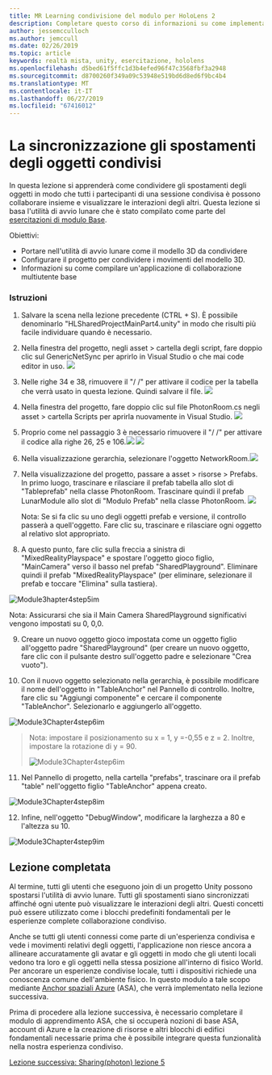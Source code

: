 ```yaml
---
title: MR Learning condivisione del modulo per HoloLens 2
description: Completare questo corso di informazioni su come implementare esperienze condivise con più utenti all'interno di un'applicazione 2 HoloLens.
author: jessemcculloch
ms.author: jemccull
ms.date: 02/26/2019
ms.topic: article
keywords: realtà mista, unity, esercitazione, hololens
ms.openlocfilehash: d5bed61f5ffc1d3b4efed96f47c3568fbf3a2948
ms.sourcegitcommit: d8700260f349a09c53948e519bd6d8ed6f9bc4b4
ms.translationtype: MT
ms.contentlocale: it-IT
ms.lasthandoff: 06/27/2019
ms.locfileid: "67416012"
---
```

# <a name="synchronizing-the-movements-of-shared-objects"></a>La sincronizzazione gli spostamenti degli oggetti condivisi

In questa lezione si apprenderà come condividere gli spostamenti degli oggetti in modo che tutti i partecipanti di una sessione condivisa è possono collaborare insieme e visualizzare le interazioni degli altri. Questa lezione si basa l'utilità di avvio lunare che è stato compilato come parte del [esercitazioni di modulo Base](mrlearning-base.md).

Obiettivi:

- Portare nell'utilità di avvio lunare come il modello 3D da condividere
- Configurare il progetto per condividere i movimenti del modello 3D.
- Informazioni su come compilare un'applicazione di collaborazione multiutente base

### <a name="instructions"></a>Istruzioni

1. Salvare la scena nella lezione precedente (CTRL + S). È possibile denominarlo "HLSharedProjectMainPart4.unity" in modo che risulti più facile individuare quando è necessario.

2. Nella finestra del progetto, negli asset > cartella degli script, fare doppio clic sul GenericNetSync per aprirlo in Visual Studio o che mai code editor in uso.  ![](images/module3chapter4updatestep2.png)

3. Nelle righe 34 e 38, rimuovere il "/ /" per attivare il codice per la tabella che verrà usato in questa lezione.  Quindi salvare il file. ![](images/module3chapter4updatestep3.png)

4. Nella finestra del progetto, fare doppio clic sul file PhotonRoom.cs negli asset > cartella Scripts per aprirla nuovamente in Visual Studio. ![](images/module3chapter4updatestep4.png)

5. Proprio come nel passaggio 3 è necessario rimuovere il "/ /" per attivare il codice alla righe 26, 25 e 106.![](images/module3chapter4updatestep5a.png) ![](images/module3chapter4updatestep5b.png)

6. Nella visualizzazione gerarchia, selezionare l'oggetto NetworkRoom.![](images/module3chapter4updatestep6.png)

7. Nella visualizzazione del progetto, passare a asset > risorse > Prefabs. In primo luogo, trascinare e rilasciare il prefab tabella allo slot di "Tableprefab" nella classe PhotonRoom. Trascinare quindi il prefab LunarModule allo slot di "Modulo Prefab" nella classe PhotonRoom. ![](images/module3chapter4updatestep7.png)

   Nota: Se si fa clic su uno degli oggetti prefab e versione, il controllo passerà a quell'oggetto. Fare clic su, trascinare e rilasciare ogni oggetto al relativo slot appropriato.



8. A questo punto, fare clic sulla freccia a sinistra di "MixedRealityPlayspace" e spostare l'oggetto gioco figlio, "MainCamera" verso il basso nel prefab "SharedPlayground". Eliminare quindi il prefab "MixedRealityPlayspace" (per eliminare, selezionare il prefab e toccare "Elimina" sulla tastiera).

![Module3hapter4step5im](images/module3chapter4step5im.PNG)

Nota:  Assicurarsi che sia il Main Camera SharedPlayground significativi vengono impostati su 0, 0,0.

9. Creare un nuovo oggetto gioco impostata come un oggetto figlio all'oggetto padre "SharedPlayground" (per creare un nuovo oggetto, fare clic con il pulsante destro sull'oggetto padre e selezionare "Crea vuoto"). 

10. Con il nuovo oggetto selezionato nella gerarchia, è possibile modificare il nome dell'oggetto in "TableAnchor" nel Pannello di controllo. Inoltre, fare clic su "Aggiungi componente" e cercare il componente "TableAnchor". Selezionarlo e aggiungerlo all'oggetto. 

![Module3Chapter4step6im](images/module3chapter4step7im.PNG)

> Nota: impostare il posizionamento su x = 1, y =-0,55 e z = 2. Inoltre, impostare la rotazione di y = 90. 
>
> ![Module3Chapter4step6im](images/module3chapter4noteim.PNG)

11. Nel Pannello di progetto, nella cartella "prefabs", trascinare ora il prefab "table" nell'oggetto figlio "TableAnchor" appena creato.

![Module3Chapter4step8im](images/module3chapter4step8im.PNG)



12. Infine, nell'oggetto "DebugWindow", modificare la larghezza a 80 e l'altezza su 10.

![Module3Chapter4step9im](images/module3chapter4step11im.PNG)




## <a name="congratulations"></a>Lezione completata

Al termine, tutti gli utenti che eseguono join di un progetto Unity possono spostarsi l'utilità di avvio lunare. Tutti gli spostamenti siano sincronizzati affinché ogni utente può visualizzare le interazioni degli altri. Questi concetti può essere utilizzato come i blocchi predefiniti fondamentali per le esperienze complete collaborazione condiviso. 

Anche se tutti gli utenti connessi come parte di un'esperienza condivisa e vede i movimenti relativi degli oggetti, l'applicazione non riesce ancora a allineare accuratamente gli avatar e gli oggetti in modo che gli utenti locali vedono tra loro e gli oggetti nella stessa posizione all'interno di fisico World. Per ancorare un esperienze condivise locale, tutti i dispositivi richiede una conoscenza comune dell'ambiente fisico. In questo modulo a tale scopo mediante [Anchor spaziali Azure](<https://azure.microsoft.com/en-us/services/spatial-anchors/>) (ASA), che verrà implementato nella lezione successiva.

Prima di procedere alla lezione successiva, è necessario completare il modulo di apprendimento ASA, che si occuperà nozioni di base ASA, account di Azure e la creazione di risorse e altri blocchi di edifici fondamentali necessarie prima che è possibile integrare questa funzionalità nella nostra esperienza condiviso.

[Lezione successiva: Sharing(photon) lezione 5](mrlearning-sharing(photon)-ch5.md)

